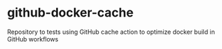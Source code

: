 # github-docker-cache
Repository to tests using GitHub cache action to optimize docker build in GitHub workflows
